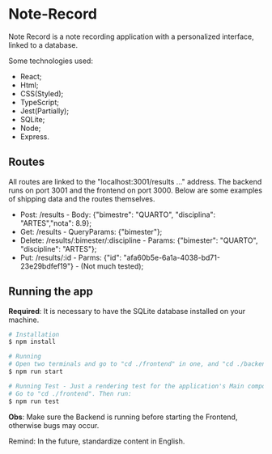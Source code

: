 # Note-Record

Note Record is a note recording application with a personalized interface, linked to a database.

Some technologies used:

* React;
* Html;
* CSS(Styled);
* TypeScript;
* Jest(Partially);
* SQLite;
* Node;
* Express.

## Routes

All routes are linked to the "localhost:3001/results ..." address. The backend runs on port 3001 and the frontend on port 3000. Below are some examples of shipping data and the routes themselves.

* Post: /results - Body: {"bimestre": "QUARTO", "disciplina": "ARTES","nota": 8.9};
* Get: /results - QueryParams: {"bimester"};
* Delete: /results/:bimester/:discipline - Params: {"bimester": "QUARTO", "discipline": "ARTES"};
* Put: /results/:id - Parms: {"id": "afa60b5e-6a1a-4038-bd71-23e29bdfef19"} - (Not much tested);

## Running the app

**Required**: It is necessary to have the SQLite database installed on your machine.

```bash
# Installation
$ npm install

# Running
# Open two terminals and go to "cd ./frontend" in one, and "cd ./backend" in the other. Then run on both:
$ npm run start

# Running Test - Just a rendering test for the application's Main component
# Go to "cd ./frontend". Then run:
$ npm run test
```

**Obs**: Make sure the Backend is running before starting the Frontend, otherwise bugs may occur.

Remind: In the future, standardize content in English.